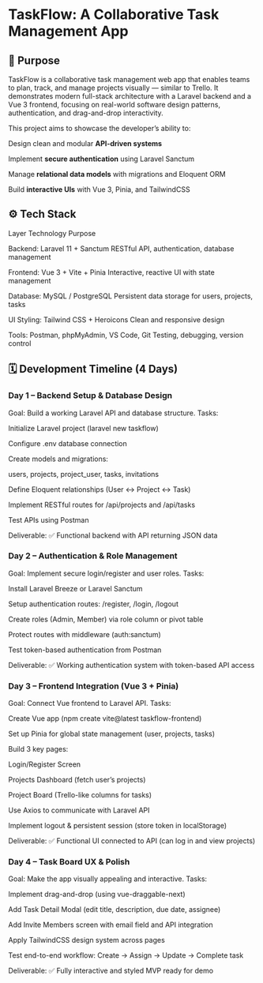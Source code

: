 # TaskFlow: A Collaborative Task Management App
## 🎯 Purpose

TaskFlow is a collaborative task management web app that enables teams to plan, track, and manage projects visually — similar to Trello.
It demonstrates modern full-stack architecture with a Laravel backend and a Vue 3 frontend, focusing on real-world software design patterns, authentication, and drag-and-drop interactivity.

This project aims to showcase the developer’s ability to:

Design clean and modular **API-driven systems**

Implement **secure authentication** using Laravel Sanctum

Manage **relational data models** with migrations and Eloquent ORM

Build **interactive UIs** with Vue 3, Pinia, and TailwindCSS

## ⚙️ Tech Stack
Layer	Technology	Purpose

Backend: Laravel 11 + Sanctum	RESTful API, authentication, database management

Frontend:	Vue 3 + Vite + Pinia	Interactive, reactive UI with state management

Database:	MySQL / PostgreSQL	Persistent data storage for users, projects, tasks

UI Styling:	Tailwind CSS + Heroicons	Clean and responsive design

Tools:	Postman, phpMyAdmin, VS Code, Git	Testing, debugging, version control


## 🗓️ Development Timeline (4 Days)

### Day 1 – Backend Setup & Database Design

Goal: Build a working Laravel API and database structure.
Tasks:

Initialize Laravel project (laravel new taskflow)

Configure .env database connection

Create models and migrations:

users, projects, project_user, tasks, invitations

Define Eloquent relationships (User ↔ Project ↔ Task)

Implement RESTful routes for /api/projects and /api/tasks

Test APIs using Postman

Deliverable:
✅ Functional backend with API returning JSON data

### Day 2 – Authentication & Role Management

Goal: Implement secure login/register and user roles.
Tasks:

Install Laravel Breeze or Laravel Sanctum

Setup authentication routes: /register, /login, /logout

Create roles (Admin, Member) via role column or pivot table

Protect routes with middleware (auth:sanctum)

Test token-based authentication from Postman

Deliverable:
✅ Working authentication system with token-based API access

### Day 3 – Frontend Integration (Vue 3 + Pinia)

Goal: Connect Vue frontend to Laravel API.
Tasks:

Create Vue app (npm create vite@latest taskflow-frontend)

Set up Pinia for global state management (user, projects, tasks)

Build 3 key pages:

Login/Register Screen

Projects Dashboard (fetch user’s projects)

Project Board (Trello-like columns for tasks)

Use Axios to communicate with Laravel API

Implement logout & persistent session (store token in localStorage)

Deliverable:
✅ Functional UI connected to API (can log in and view projects)

### Day 4 – Task Board UX & Polish

Goal: Make the app visually appealing and interactive.
Tasks:

Implement drag-and-drop (using vue-draggable-next)

Add Task Detail Modal (edit title, description, due date, assignee)

Add Invite Members screen with email field and API integration

Apply TailwindCSS design system across pages

Test end-to-end workflow:
Create → Assign → Update → Complete task

Deliverable:
✅ Fully interactive and styled MVP ready for demo

